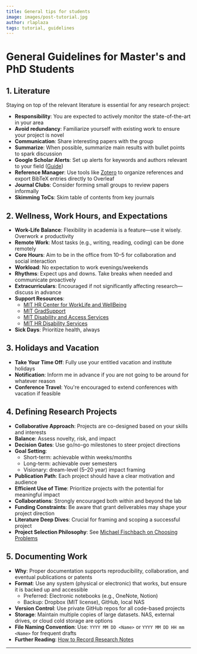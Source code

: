 ```yaml
---
title: General tips for students 
image: images/post-tutorial.jpg
author: rlaplaza
tags: tutorial, guidelines
---
```


# General Guidelines for Master's and PhD Students

## 1. Literature

Staying on top of the relevant literature is essential for any research project:

- **Responsibility**: You are expected to actively monitor the state-of-the-art in your area
- **Avoid redundancy**: Familiarize yourself with existing work to ensure your project is novel
- **Communication**: Share interesting papers with the group
- **Summarize**: When possible, summarize main results with bullet points to spark discussion
- **Google Scholar Alerts**: Set up alerts for keywords and authors relevant to your field ([Guide](https://libguides.mit.edu/c.php?g=175947&p=1158942))
- **Reference Manager**: Use tools like [Zotero](https://www.zotero.org/) to organize references and export BibTeX entries directly to Overleaf
- **Journal Clubs**: Consider forming small groups to review papers informally
- **Skimming ToCs**: Skim table of contents from key journals

## 2. Wellness, Work Hours, and Expectations

- **Work-Life Balance**: Flexibility in academia is a feature—use it wisely. Overwork ≠ productivity
- **Remote Work**: Most tasks (e.g., writing, reading, coding) can be done remotely
- **Core Hours**: Aim to be in the office from 10–5 for collaboration and social interaction
- **Workload**: No expectation to work evenings/weekends
- **Rhythms**: Expect ups and downs. Take breaks when needed and communicate proactively
- **Extracurriculars**: Encouraged if not significantly affecting research—discuss in advance
- **Support Resources**:
  - [MIT HR Center for WorkLife and WellBeing](https://hr.mit.edu/worklife/center)
  - [MIT GradSupport](https://oge.mit.edu/development/gradsupport/)
  - [MIT Disability and Access Services](https://studentlife.mit.edu/das)
  - [MIT HR Disability Services](https://hr.mit.edu/disability-services)
- **Sick Days**: Prioritize health, always

## 3. Holidays and Vacation

- **Take Your Time Off**: Fully use your entitled vacation and institute holidays
- **Notification**: Inform me in advance if you are not going to be around for whatever reason
- **Conference Travel**: You're encouraged to extend conferences with vacation if feasible

## 4. Defining Research Projects

- **Collaborative Approach**: Projects are co-designed based on your skills and interests
- **Balance**: Assess novelty, risk, and impact
- **Decision Gates**: Use go/no-go milestones to steer project directions
- **Goal Setting**:
  - Short-term: achievable within weeks/months
  - Long-term: achievable over semesters
  - Visionary: dream-level (5–20 year) impact framing
- **Publication Path**: Each project should have a clear motivation and audience
- **Efficient Use of Time**: Prioritize projects with the potential for meaningful impact
- **Collaborations**: Strongly encouraged both within and beyond the lab
- **Funding Constraints**: Be aware that grant deliverables may shape your project direction
- **Literature Deep Dives**: Crucial for framing and scoping a successful project
- **Project Selection Philosophy**: See [Michael Fischbach on Choosing Problems](https://www.cell.com/cell/fulltext/S0092-8674%2824%2900304-0)

## 5. Documenting Work

- **Why**: Proper documentation supports reproducibility, collaboration, and eventual publications or patents
- **Format**: Use any system (physical or electronic) that works, but ensure it is backed up and accessible
  - Preferred: Electronic notebooks (e.g., OneNote, Notion)
  - Backup: Dropbox (MIT license), GitHub, local NAS
- **Version Control**: Use private GitHub repos for all code-based projects
- **Storage**: Maintain multiple copies of large datasets. NAS, external drives, or cloud cold storage are options
- **File Naming Convention**: Use: `YYYY MM DD <Name>` or `YYYY MM DD HH mm <Name>` for frequent drafts
- **Further Reading**: [How to Record Research Notes](https://www.ncbi.nlm.nih.gov/pmc/articles/PMC4565690/)

---
